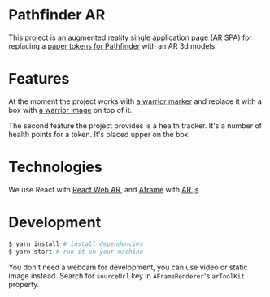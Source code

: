# Pathfinder AR

This project is an augmented reality single application page (AR SPA) for
replacing a [paper tokens for Pathfinder](https://dmjason.weebly.com/blog/1)
 with an AR 3d models.

# Features

At the moment the project works with [a warrior marker](public/images/warrior_marker.png)
 and replace it with a box with [a warrior image](public/images/warrior.png)
on top of it.

The second feature the project provides is a health tracker. It's a number of
health points for a token. It's placed upper on the box.

# Technologies

We use React with [React Web AR](https://github.com/nitin42/React-Web-AR), and
[Aframe](http://aframe.io/) with [AR.js]()

# Development

``` bash
$ yarn install # install dependencies
$ yarn start # run it un your machine
```

You don't need a webcam for development, you can use video or static image instead.
Search for `sourceUrl` key in `AFrameRenderer`'s `arToolKit` property.
